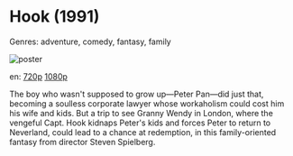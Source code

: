 # Hook (1991)

Genres: adventure, comedy, fantasy, family

![poster](http://image.tmdb.org/t/p/w500/6plGuz8L3fvkuENB0G2ZpBz6kej.jpg)

en:
  [720p](magnet:?xt=urn:btih:6E383EB26780C004F76CE97D80935D972430AA10&tr=udp://glotorrents.pw:6969/announce&tr=udp://tracker.opentrackr.org:1337/announce&tr=udp://torrent.gresille.org:80/announce&tr=udp://tracker.openbittorrent.com:80&tr=udp://tracker.coppersurfer.tk:6969&tr=udp://tracker.leechers-paradise.org:6969&tr=udp://p4p.arenabg.ch:1337&tr=udp://tracker.internetwarriors.net:1337)
  [1080p](magnet:?xt=urn:btih:4497DE805F7C6EEF66F5EE2732FB9FDCC1D02192&tr=udp://glotorrents.pw:6969/announce&tr=udp://tracker.opentrackr.org:1337/announce&tr=udp://torrent.gresille.org:80/announce&tr=udp://tracker.openbittorrent.com:80&tr=udp://tracker.coppersurfer.tk:6969&tr=udp://tracker.leechers-paradise.org:6969&tr=udp://p4p.arenabg.ch:1337&tr=udp://tracker.internetwarriors.net:1337)
  


The boy who wasn't supposed to grow up—Peter Pan—did just that, becoming a soulless corporate lawyer whose workaholism could cost him his wife and kids. But a trip to see Granny Wendy in London, where the vengeful Capt. Hook kidnaps Peter's kids and forces Peter to return to Neverland, could lead to a chance at redemption, in this family-oriented fantasy from director Steven Spielberg.